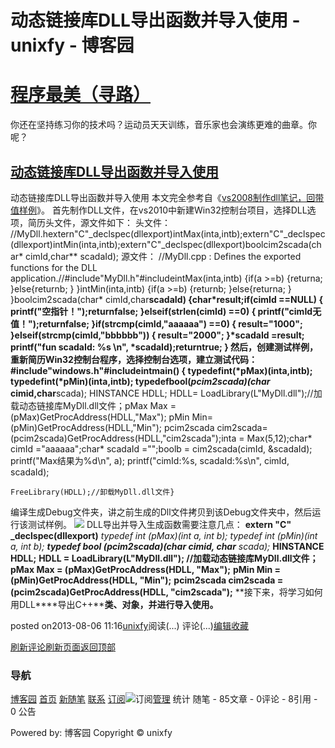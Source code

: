 
# 动态链接库DLL导出函数并导入使用 - unixfy - 博客园
# [程序最美（寻路）](https://www.cnblogs.com/unixfy/)
你还在坚持练习你的技术吗？运动员天天训练，音乐家也会演练更难的曲章。你呢？
## [动态链接库DLL导出函数并导入使用](https://www.cnblogs.com/unixfy/p/3240162.html)
动态链接库DLL导出函数并导入使用
本文完全参考自《[vs2008制作dll笔记，回带值样例](http://leongod.iteye.com/blog/1104575)》。
首先制作DLL文件，在vs2010中新建Win32控制台项目，选择DLL选项，简历头文件，源文件如下：
头文件：
//MyDll.hextern"C"_declspec(dllexport)intMax(inta,intb);extern"C"_declspec(dllexport)intMin(inta,intb);extern"C"_declspec(dllexport)boolcim2scada(char* cimId,char** scadaId);
源文件：
//MyDll.cpp : Defines the exported functions for the DLL application.//\#include"MyDll.h"\#include<iostream>intMax(inta,intb)
{if(a >=b)
    {returna;
    }else{returnb;
    }
}intMin(inta,intb)
{if(a >=b)
    {returnb;
    }else{returna;
    }
}boolcim2scada(char* cimId,char**scadaId)
{char*result;if(cimId ==NULL)
    {
        printf("空指针！");returnfalse;
    }elseif(strlen(cimId) ==0)
    {
        printf("cimId无值！");returnfalse;
    }if(strcmp(cimId,"aaaaaa") ==0)
    {
        result="1000";
    }elseif(strcmp(cimId,"bbbbbb"))
    {
        result="2000";
    }*scadaId =result;
    printf("fun scadaId: %s \n", *scadaId);returntrue;
}
然后，创建测试样例，重新简历Win32控制台程序，选择控制台选项，建立测试代码：
\#include"windows.h"\#include<iostream>intmain()
{
    typedefint(*pMax)(inta,intb);
    typedefint(*pMin)(inta,intb);
    typedefbool(*pcim2scada)(char* cimid,char**scada);
    HINSTANCE HDLL;
    HDLL= LoadLibrary(L"MyDll.dll");//加载动态链接库MyDll.dll文件；pMax Max = (pMax)GetProcAddress(HDLL,"Max");
    pMin Min= (pMin)GetProcAddress(HDLL,"Min");
    pcim2scada cim2scada= (pcim2scada)GetProcAddress(HDLL,"cim2scada");inta = Max(5,12);char* cimId ="aaaaaa";char* scadaId ="";boolb = cim2scada(cimId, &scadaId);
    printf("Max结果为%d\n", a);
    printf("cimId:%s, scadaId:%s\n", cimId, scadaId);
    
    FreeLibrary(HDLL);//卸载MyDll.dll文件}
编译生成Debug文件夹，讲之前生成的Dll文件拷贝到该Debug文件夹中，然后运行该测试样例。
![](https://images0.cnblogs.com/blog/463570/201308/06111545-48cc7bc1682e4767998a65e3859640dd.jpg)
DLL导出并导入生成函数需要注意几点：
**extern "C" _declspec(dllexport)**
**typedef int (*pMax)(int a, int b);**
**typedef int (*pMin)(int a, int b);**
**typedef bool (*pcim2scada)(char* cimid, char** scada);**
**HINSTANCE HDLL;**
**HDLL = LoadLibrary(L"MyDll.dll"); //****加载动态链接库MyDll.dll****文件；**
**pMax Max = (pMax)GetProcAddress(HDLL, "Max");**
**pMin Min = (pMin)GetProcAddress(HDLL, "Min");**
**pcim2scada cim2scada = (pcim2scada)GetProcAddress(HDLL, "cim2scada");**
**接下来，将学习如何用DLL****导出C++****类、对象，并进行导入使用。**




posted on2013-08-06 11:16[unixfy](https://www.cnblogs.com/unixfy/)阅读(...) 评论(...)[编辑](https://i.cnblogs.com/EditPosts.aspx?postid=3240162)[收藏](#)


[刷新评论](javascript:void(0);)[刷新页面](#)[返回顶部](#top)







### 导航
[博客园](https://www.cnblogs.com/)
[首页](https://www.cnblogs.com/unixfy/)
[新随笔](https://i.cnblogs.com/EditPosts.aspx?opt=1)
[联系](https://msg.cnblogs.com/send/unixfy)
[订阅](https://www.cnblogs.com/unixfy/rss)![订阅](//www.cnblogs.com/images/xml.gif)[管理](https://i.cnblogs.com/)
统计
随笔 - 85文章 - 0评论 - 8引用 - 0
公告

Powered by:
博客园
Copyright © unixfy

